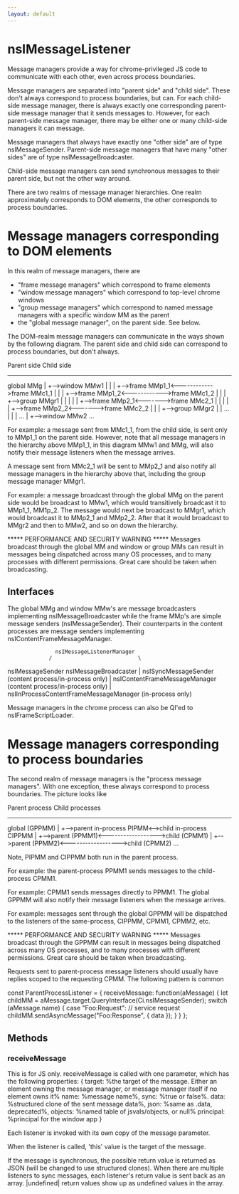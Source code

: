 ```yaml
---
layout: default
---
```


# nsIMessageListener #

Message managers provide a way for chrome-privileged JS code to
communicate with each other, even across process boundaries.

Message managers are separated into "parent side" and "child side".
These don't always correspond to process boundaries, but can.  For
each child-side message manager, there is always exactly one
corresponding parent-side message manager that it sends messages
to.  However, for each parent-side message manager, there may be
either one or many child-side managers it can message.

Message managers that always have exactly one "other side" are of
type nsIMessageSender.  Parent-side message managers that have many
"other sides" are of type nsIMessageBroadcaster.

Child-side message managers can send synchronous messages to their
parent side, but not the other way around.

There are two realms of message manager hierarchies.  One realm
approximately corresponds to DOM elements, the other corresponds to
process boundaries.

Message managers corresponding to DOM elements
==============================================

In this realm of message managers, there are
 - "frame message managers" which correspond to frame elements
 - "window message managers" which correspond to top-level chrome
   windows
 - "group message managers" which correspond to named message
   managers with a specific window MM as the parent
 - the "global message manager", on the parent side.  See below.

The DOM-realm message managers can communicate in the ways shown by
the following diagram.  The parent side and child side can
correspond to process boundaries, but don't always.

 Parent side                         Child side
-------------                       ------------
 global MMg
  |
  +-->window MMw1
  |    |
  |    +-->frame MMp1_1<------------>frame MMc1_1
  |    |
  |    +-->frame MMp1_2<------------>frame MMc1_2
  |    |
  |    +-->group MMgr1
  |    |    |
  |    |    +-->frame MMp2_1<------->frame MMc2_1
  |    |    |
  |    |    +-->frame MMp2_2<------->frame MMc2_2
  |    |
  |    +-->group MMgr2
  |    |    ...
  |    |
  |    ...
  |
  +-->window MMw2
  ...

For example: a message sent from MMc1_1, from the child side, is
sent only to MMp1_1 on the parent side.  However, note that all
message managers in the hierarchy above MMp1_1, in this diagram
MMw1 and MMg, will also notify their message listeners when the
message arrives.

A message sent from MMc2_1 will be sent to MMp2_1 and also notify
all message managers in the hierarchy above that, including the
group message manager MMgr1.

For example: a message broadcast through the global MMg on the
parent side would be broadcast to MMw1, which would transitively
broadcast it to MMp1_1, MM1p_2.  The message would next be
broadcast to MMgr1, which would broadcast it to MMp2_1 and MMp2_2.
After that it would broadcast to MMgr2 and then to MMw2, and so
on down the hierarchy.

  ***** PERFORMANCE AND SECURITY WARNING *****
Messages broadcast through the global MM and window or group MMs
can result in messages being dispatched across many OS processes,
and to many processes with different permissions.  Great care
should be taken when broadcasting.

Interfaces
----------

The global MMg and window MMw's are message broadcasters implementing
nsIMessageBroadcaster while the frame MMp's are simple message senders
(nsIMessageSender). Their counterparts in the content processes are
message senders implementing nsIContentFrameMessageManager.

                   nsIMessageListenerManager
                 /                           \
nsIMessageSender                               nsIMessageBroadcaster
      |
nsISyncMessageSender (content process/in-process only)
      |
nsIContentFrameMessageManager (content process/in-process only)
      |
nsIInProcessContentFrameMessageManager (in-process only)


Message managers in the chrome process can also be QI'ed to nsIFrameScriptLoader.


Message managers corresponding to process boundaries
====================================================

The second realm of message managers is the "process message
managers".  With one exception, these always correspond to process
boundaries.  The picture looks like

 Parent process                      Child processes
----------------                    -----------------
 global (GPPMM)
  |
  +-->parent in-process PIPMM<-->child in-process CIPPMM
  |
  +-->parent (PPMM1)<------------------>child (CPMM1)
  |
  +-->parent (PPMM2)<------------------>child (CPMM2)
  ...

Note, PIPMM and CIPPMM both run in the parent process.

For example: the parent-process PPMM1 sends messages to the
child-process CPMM1.

For example: CPMM1 sends messages directly to PPMM1. The global GPPMM
will also notify their message listeners when the message arrives.

For example: messages sent through the global GPPMM will be
dispatched to the listeners of the same-process, CIPPMM, CPMM1,
CPMM2, etc.

  ***** PERFORMANCE AND SECURITY WARNING *****
Messages broadcast through the GPPMM can result in messages
being dispatched across many OS processes, and to many processes
with different permissions.  Great care should be taken when
broadcasting.

Requests sent to parent-process message listeners should usually
have replies scoped to the requesting CPMM.  The following pattern
is common

 const ParentProcessListener = {
   receiveMessage: function(aMessage) {
     let childMM = aMessage.target.QueryInterface(Ci.nsIMessageSender);
     switch (aMessage.name) {
     case "Foo:Request":
       // service request
       childMM.sendAsyncMessage("Foo:Response", { data });
     }
   }
 };


## Methods ##

### receiveMessage ###

This is for JS only.
receiveMessage is called with one parameter, which has the following
properties:
  {
    target:    %the target of the message. Either an element owning
                the message manager, or message manager itself if no
                element owns it%
    name:      %message name%,
    sync:      %true or false%.
    data:      %structured clone of the sent message data%,
    json:      %same as .data, deprecated%,
    objects:   %named table of jsvals/objects, or null%
    principal: %principal for the window app
  }

Each listener is invoked with its own copy of the message
parameter.

When the listener is called, 'this' value is the target of the message.

If the message is synchronous, the possible return value is
returned as JSON (will be changed to use structured clones).
When there are multiple listeners to sync messages, each
listener's return value is sent back as an array.  |undefined|
return values show up as undefined values in the array.


